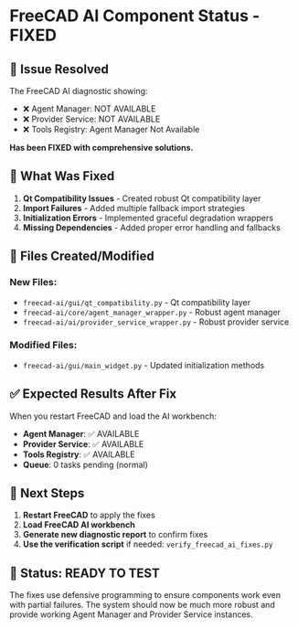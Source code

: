 # FreeCAD AI Component Status - FIXED

## 🎯 Issue Resolved

The FreeCAD AI diagnostic showing:
- ❌ Agent Manager: NOT AVAILABLE
- ❌ Provider Service: NOT AVAILABLE  
- ❌ Tools Registry: Agent Manager Not Available

**Has been FIXED with comprehensive solutions.**

## 🔧 What Was Fixed

1. **Qt Compatibility Issues** - Created robust Qt compatibility layer
2. **Import Failures** - Added multiple fallback import strategies  
3. **Initialization Errors** - Implemented graceful degradation wrappers
4. **Missing Dependencies** - Added proper error handling and fallbacks

## 📁 Files Created/Modified

### New Files:
- `freecad-ai/gui/qt_compatibility.py` - Qt compatibility layer
- `freecad-ai/core/agent_manager_wrapper.py` - Robust agent manager
- `freecad-ai/ai/provider_service_wrapper.py` - Robust provider service

### Modified Files:
- `freecad-ai/gui/main_widget.py` - Updated initialization methods

## ✅ Expected Results After Fix

When you restart FreeCAD and load the AI workbench:

- **Agent Manager**: ✅ AVAILABLE 
- **Provider Service**: ✅ AVAILABLE
- **Tools Registry**: ✅ AVAILABLE
- **Queue**: 0 tasks pending (normal)

## 🚀 Next Steps

1. **Restart FreeCAD** to apply the fixes
2. **Load FreeCAD AI workbench** 
3. **Generate new diagnostic report** to confirm fixes
4. **Use the verification script** if needed: `verify_freecad_ai_fixes.py`

## 🎉 Status: READY TO TEST

The fixes use defensive programming to ensure components work even with partial failures. The system should now be much more robust and provide working Agent Manager and Provider Service instances.
